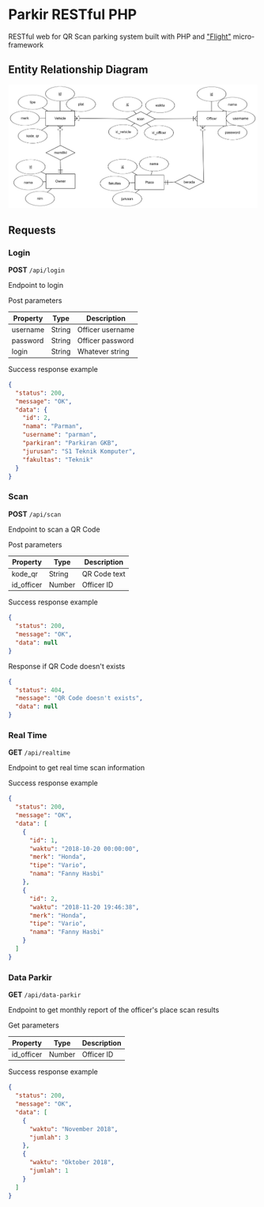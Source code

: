 # Parkir RESTful PHP
RESTful web for QR Scan parking system built with PHP and ["Flight"](http://flightphp.com) micro-framework

## Entity Relationship Diagram
!["Parkir RESTful PHP"](erd-parking-system.png "ERD Parking System")

## Requests
### Login
**POST** `/api/login`

Endpoint to login

Post parameters

| Property | Type | Description |
| --- | --- | --- |
| username | String | Officer username | 
| password | String | Officer password |
| login | String | Whatever string |

Success response example
```json
{
  "status": 200,
  "message": "OK",
  "data": {
    "id": 2,
    "nama": "Parman",
    "username": "parman",
    "parkiran": "Parkiran GKB",
    "jurusan": "S1 Teknik Komputer",
    "fakultas": "Teknik"
  }
}
```

### Scan
**POST** `/api/scan`

Endpoint to scan a QR Code

Post parameters

| Property | Type | Description |
| --- | --- | --- |
| kode_qr | String | QR Code text |
| id_officer | Number | Officer ID |

Success response example
```json
{
  "status": 200,
  "message": "OK",
  "data": null
}
```

Response if QR Code doesn't exists
```json
{
  "status": 404,
  "message": "QR Code doesn't exists",
  "data": null
}
```

### Real Time
**GET** `/api/realtime`

Endpoint to get real time scan information

Success response example
```json
{
  "status": 200,
  "message": "OK",
  "data": [
    {
      "id": 1,
      "waktu": "2018-10-20 00:00:00",
      "merk": "Honda",
      "tipe": "Vario",
      "nama": "Fanny Hasbi"
    },
    {
      "id": 2,
      "waktu": "2018-11-20 19:46:38",
      "merk": "Honda",
      "tipe": "Vario",
      "nama": "Fanny Hasbi"
    }
  ]
}
```

### Data Parkir
**GET** `/api/data-parkir`

Endpoint to get monthly report of the officer's place scan results

Get parameters

| Property | Type | Description |
| --- | --- | --- |
| id_officer | Number | Officer ID |

Success response example
```json
{
  "status": 200,
  "message": "OK",
  "data": [
    {
      "waktu": "November 2018",
      "jumlah": 3
    },
    {
      "waktu": "Oktober 2018",
      "jumlah": 1
    }
  ]
}
```